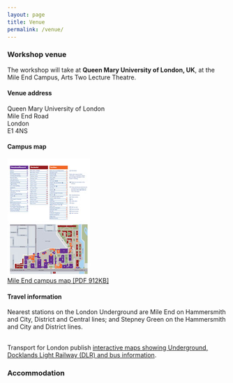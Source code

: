 ```yaml
---
layout: page
title: Venue
permalink: /venue/
---
```


### Workshop venue

The workshop will take at **Queen Mary University of London, UK**, at the Mile End Campus, Arts Two Lecture Theatre.

#### Venue address
Queen Mary University of London<br>
Mile End Road<br>
London<br>
E1 4NS

#### Campus map
<a href="/assets/Mile-End_map-May2018.pdf"><img src="/assets/mile-end-campus-map.jpg" alt="Mile End Campus map"  style="      " /></a><br>
<a href="/assets/Mile-End_map-May2018.pdf">Mile End campus map [PDF 912KB]</a>

#### Travel information

Nearest stations on the London Underground are Mile End on Hammersmith and City, District and Central lines; and Stepney Green on the Hammersmith and City and District lines.<br><br>

Transport for London publish <a href="http://www.tfl.gov.uk/gettingaround/1106.aspx">interactive maps showing Underground, Docklands Light Railway (DLR) and bus information</a>.

### Accommodation


